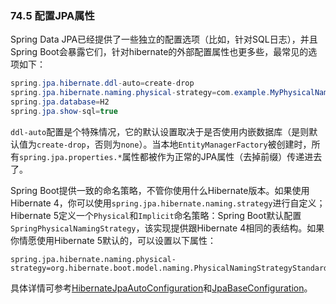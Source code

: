 ### 74.5 配置JPA属性

Spring Data JPA已经提供了一些独立的配置选项（比如，针对SQL日志），并且Spring Boot会暴露它们，针对hibernate的外部配置属性也更多些，最常见的选项如下：
```java
spring.jpa.hibernate.ddl-auto=create-drop
spring.jpa.hibernate.naming.physical-strategy=com.example.MyPhysicalNamingStrategy
spring.jpa.database=H2
spring.jpa.show-sql=true
```
`ddl-auto`配置是个特殊情况，它的默认设置取决于是否使用内嵌数据库（是则默认值为`create-drop`，否则为`none`）。当本地`EntityManagerFactory`被创建时，所有`spring.jpa.properties.*`属性都被作为正常的JPA属性（去掉前缀）传递进去了。

Spring Boot提供一致的命名策略，不管你使用什么Hibernate版本。如果使用Hibernate 4，你可以使用`spring.jpa.hibernate.naming.strategy`进行自定义；Hibernate 5定义一个`Physical`和`Implicit`命名策略：Spring Boot默认配置`SpringPhysicalNamingStrategy`，该实现提供跟Hibernate 4相同的表结构。如果你情愿使用Hibernate 5默认的，可以设置以下属性：
```properties
spring.jpa.hibernate.naming.physical-strategy=org.hibernate.boot.model.naming.PhysicalNamingStrategyStandardImpl
```
具体详情可参考[HibernateJpaAutoConfiguration](https://github.com/spring-projects/spring-boot/tree/v1.4.1.RELEASE/spring-boot-autoconfigure/src/main/java/org/springframework/boot/autoconfigure/orm/jpa/HibernateJpaAutoConfiguration.java)和[JpaBaseConfiguration](https://github.com/spring-projects/spring-boot/tree/v1.4.1.RELEASE/spring-boot-autoconfigure/src/main/java/org/springframework/boot/autoconfigure/orm/jpa/JpaBaseConfiguration.java)。
